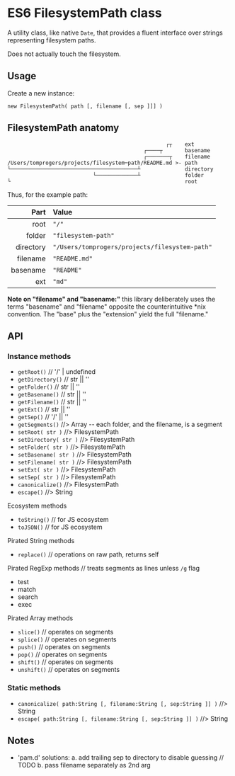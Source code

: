 # ES6 FilesystemPath class

A utility class, like native `Date`, that provides a fluent interface over strings representing filesystem paths.

Does not actually touch the filesystem.


## Usage

Create a new instance:

```
new FilesystemPath( path [, filename [, sep ]]] )
```


## FilesystemPath anatomy

```
                                                  ┌┬    ext
                                           ┌────┬       basename
                                           ┌───────┬    filename
/Users/tomprogers/projects/filesystem─path/README.md >- path
└────────────────────────────────────────┴              directory
                           └─────────────┴              folder
└                                                       root
```

Thus, for the example path:

| Part | Value |
| --: | :-- |
| root | `"/"` |
| folder | `"filesystem-path"` |
| directory | `"/Users/tomprogers/projects/filesystem-path"` |
| filename | `"README.md"` |
| basename | `"README"` |
| ext | `"md"` |

**Note on "filename" and "basename:"** this library deliberately uses the terms "basename" and "filename" opposite the counterintuitive *nix convention. The "base" plus the "extension" yield the full "filename."


## API

### Instance methods
- `getRoot()` // '/' | undefined
- `getDirectory()` // str || ''
- `getFolder()` // str || ''
- `getBasename()` // str || ''
- `getFilename()` // str || ''
- `getExt()` // str || ''
- `getSep()` // '/' || '\'
- `getSegments()` //> Array<String> -- each folder, and the filename, is a segment
- `setRoot( str )` //> FilesystemPath
- `setDirectory( str )` //> FilesystemPath
- `setFolder( str )` //> FilesystemPath
- `setBasename( str )` //> FilesystemPath
- `setFilename( str )` //> FilesystemPath
- `setExt( str )` //> FilesystemPath
- `setSep( str )` //> FilesystemPath
- `canonicalize()` //> FilesystemPath
- `escape()` //> String

Ecosystem methods
- `toString()` // for JS ecosystem
- `toJSON()` // for JS ecosystem

Pirated String methods
- `replace()` // operations on raw path, returns self

Pirated RegExp methods // treats segments as lines unless `/g` flag
- test
- match
- search
- exec

Pirated Array methods
- `slice()` // operates on segments
- `splice()` // operates on segments
- `push()` // operates on segments
- `pop()` // operates on segments
- `shift()` // operates on segments
- `unshift()` // operates on segments



### Static methods
- `canonicalize( path:String [, filename:String [, sep:String ]] )` //> String
- `escape( path:String [, filename:String [, sep:String ]] )` //> String


## Notes

- 'pam.d' solutions:
  a. add trailing sep to directory to disable guessing // TODO
  b. pass filename separately as 2nd arg
